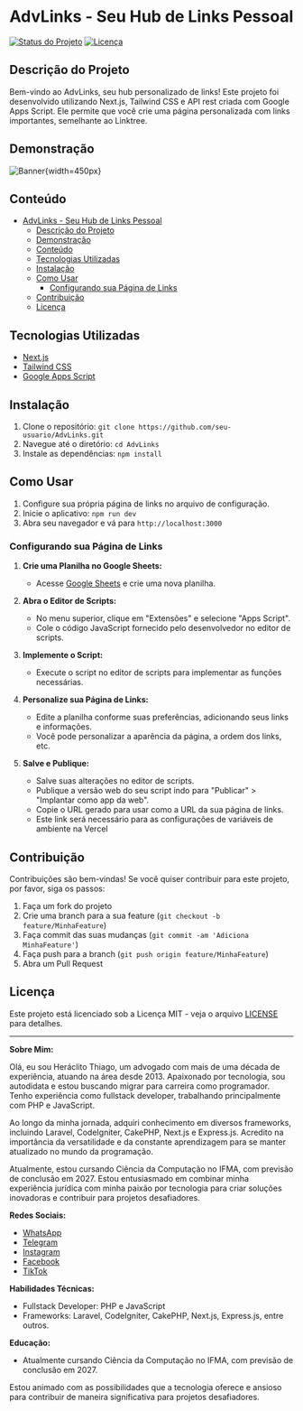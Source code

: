 # AdvLinks - Seu Hub de Links Pessoal

[![Status do Projeto](https://img.shields.io/badge/status-em%20desenvolvimento-brightgreen)](https://github.com/heraclitothiago/links)
[![Licença](https://img.shields.io/badge/licença-MIT-blue.svg)](https://opensource.org/licenses/MIT)

## Descrição do Projeto

Bem-vindo ao AdvLinks, seu hub personalizado de links! Este projeto foi desenvolvido utilizando Next.js, Tailwind CSS e API rest criada com Google Apps Script. Ele permite que você crie uma página personalizada com links importantes, semelhante ao Linktree.

## Demonstração

![Banner](https://media.githubusercontent.com/media/heraclitothiago/links/main/images/banner.png){width=450px}

## Conteúdo

- [AdvLinks - Seu Hub de Links Pessoal](#advlinks---seu-hub-de-links-pessoal)
  - [Descrição do Projeto](#descrição-do-projeto)
  - [Demonstração](#demonstração)
  - [Conteúdo](#conteúdo)
  - [Tecnologias Utilizadas](#tecnologias-utilizadas)
  - [Instalação](#instalação)
  - [Como Usar](#como-usar)
    - [Configurando sua Página de Links](#configurando-sua-página-de-links)
  - [Contribuição](#contribuição)
  - [Licença](#licença)

## Tecnologias Utilizadas

- [Next.js](https://nextjs.org/)
- [Tailwind CSS](https://tailwindcss.com/)
- [Google Apps Script](https://developers.google.com/apps-script)

## Instalação

1. Clone o repositório: `git clone https://github.com/seu-usuario/AdvLinks.git`
2. Navegue até o diretório: `cd AdvLinks`
3. Instale as dependências: `npm install`

## Como Usar

1. Configure sua própria página de links no arquivo de configuração.
2. Inicie o aplicativo: `npm run dev`
3. Abra seu navegador e vá para `http://localhost:3000`

### Configurando sua Página de Links

1. **Crie uma Planilha no Google Sheets:**
   - Acesse [Google Sheets](https://sheets.google.com/) e crie uma nova planilha.

2. **Abra o Editor de Scripts:**
   - No menu superior, clique em "Extensões" e selecione "Apps Script".
   - Cole o código JavaScript fornecido pelo desenvolvedor no editor de scripts.

3. **Implemente o Script:**
   - Execute o script no editor de scripts para implementar as funções necessárias.

4. **Personalize sua Página de Links:**
   - Edite a planilha conforme suas preferências, adicionando seus links e informações.
   - Você pode personalizar a aparência da página, a ordem dos links, etc.

5. **Salve e Publique:**
   - Salve suas alterações no editor de scripts.
   - Publique a versão web do seu script indo para "Publicar" > "Implantar como app da web".
   - Copie o URL gerado para usar como a URL da sua página de links.
   - Este link será necessário para as configurações de variáveis de ambiente na Vercel

## Contribuição

Contribuições são bem-vindas! Se você quiser contribuir para este projeto, por favor, siga os passos:

1. Faça um fork do projeto
2. Crie uma branch para a sua feature (`git checkout -b feature/MinhaFeature`)
3. Faça commit das suas mudanças (`git commit -am 'Adiciona MinhaFeature'`)
4. Faça push para a branch (`git push origin feature/MinhaFeature`)
5. Abra um Pull Request

## Licença

Este projeto está licenciado sob a Licença MIT - veja o arquivo [LICENSE](LICENSE) para detalhes.

---

**Sobre Mim:**

Olá, eu sou Heráclito Thiago, um advogado com mais de uma década de experiência, atuando na área desde 2013. Apaixonado por tecnologia, sou autodidata e estou buscando migrar para carreira como programador. Tenho experiência como fullstack developer, trabalhando principalmente com PHP e JavaScript.

Ao longo da minha jornada, adquiri conhecimento em diversos frameworks, incluindo Laravel, CodeIgniter, CakePHP, Next.js e Express.js. Acredito na importância da versatilidade e da constante aprendizagem para se manter atualizado no mundo da programação.

Atualmente, estou cursando Ciência da Computação no IFMA, com previsão de conclusão em 2027. Estou entusiasmado em combinar minha experiência jurídica com minha paixão por tecnologia para criar soluções inovadoras e contribuir para projetos desafiadores.

**Redes Sociais:**
- [WhatsApp](https://wa.me/message/F3WFWNJ7YVBPK1)
- [Telegram](https://t.me/heraclitothiago)
- [Instagram](https://www.instagram.com/thiagocastro.adv/)
- [Facebook](https://www.facebook.com/hera.thiago)
- [TikTok](https://tiktok.com/@euthiagocastro)

**Habilidades Técnicas:**
- Fullstack Developer: PHP e JavaScript
- Frameworks: Laravel, CodeIgniter, CakePHP, Next.js, Express.js, entre outros.

**Educação:**
- Atualmente cursando Ciência da Computação no IFMA, com previsão de conclusão em 2027.

Estou animado com as possibilidades que a tecnologia oferece e ansioso para contribuir de maneira significativa para projetos desafiadores.

